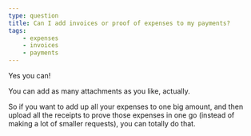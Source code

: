 ```yaml
---
type: question
title: Can I add invoices or proof of expenses to my payments?
tags:
    - expenses
    - invoices
    - payments
---
```


Yes you can!

You can add as many attachments as you like, actually.

So if you want to add up all your expenses to one big amount, and then upload all the receipts to prove those expenses in one go (instead of making a lot of smaller requests), you can totally do that.
